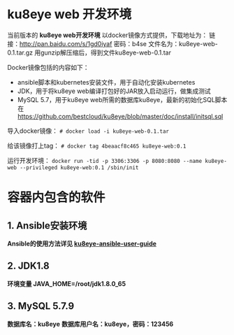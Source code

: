 # ku8eye web 开发环境

当前版本的 **ku8eye web开发环境** 以docker镜像方式提供，下载地址为：
链接：http://pan.baidu.com/s/1gd0iyaf 密码：b4se
文件名为：ku8eye-web-0.1.tar.gz
用gunzip解压缩后，得到文件ku8eye-web-0.1.tar

Docker镜像包括的内容如下：
 - ansible脚本和kubernetes安装文件，用于自动化安装kubernetes
 -   JDK，用于将ku8eye web编译打包好的JAR放入启动运行，做集成测试
 - MySQL 5.7，用于ku8eye web所需的数据库ku8eye，最新的初始化SQL脚本在  https://github.com/bestcloud/ku8eye/blob/master/doc/install/initsql.sql

导入docker镜像：
`# docker load -i ku8eye-web-0.1.tar`

给该镜像打上tag：
`# docker tag 4beaacf8c465 ku8eye-web:0.1`

运行开发环境：
`docker run -tid -p 3306:3306 -p 8080:8080 --name ku8eye-web --privileged ku8eye-web:0.1 /sbin/init`


# 容器内包含的软件
## 1. Ansible安装环境
**Ansible的使用方法详见 [ku8eye-ansible-user-guide](https://github.com/bestcloud/ku8eye/blob/master/doc/ku8eye-ansible-user-guide.md "ku8eye-ansible-user-guide")**
## 2. JDK1.8
**环境变量 JAVA_HOME=/root/jdk1.8.0_65**
## 3. MySQL 5.7.9
**数据库名：ku8eye**
**数据库用户名：ku8eye，密码：123456**

